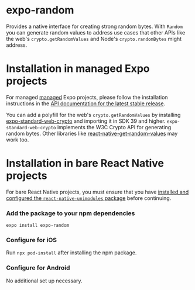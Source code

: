 # expo-random

Provides a native interface for creating strong random bytes. With `Random` you can generate random values to address use cases that other APIs like the web's `crypto.getRandomValues` and Node's `crypto.randomBytes` might address.

# Installation in managed Expo projects

For managed [managed](https://docs.expo.io/versions/latest/introduction/managed-vs-bare/) Expo projects, please follow the installation instructions in the [API documentation for the latest stable release](https://docs.expo.io/versions/latest/sdk/random/).

You can add a polyfill for the web's `crypto.getRandomValues` by installing [expo-standard-web-crypto](https://github.com/expo/expo/tree/master/packages/expo-standard-web-crypto) and importing it in SDK 39 and higher. `expo-standard-web-crypto` implements the W3C Crypto API for generating random bytes. Other libraries like [react-native-get-random-values](https://github.com/LinusU/react-native-get-random-values) may work too.

# Installation in bare React Native projects

For bare React Native projects, you must ensure that you have [installed and configured the `react-native-unimodules` package](https://github.com/expo/expo/tree/master/packages/react-native-unimodules) before continuing.

### Add the package to your npm dependencies

```
expo install expo-random
```

### Configure for iOS

Run `npx pod-install` after installing the npm package.

### Configure for Android

No additional set up necessary.
